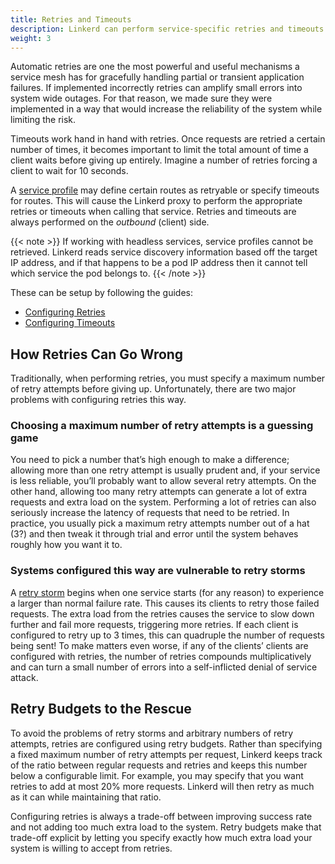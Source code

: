 ```yaml
---
title: Retries and Timeouts
description: Linkerd can perform service-specific retries and timeouts.
weight: 3
---
```


Automatic retries are one the most powerful and useful mechanisms a service mesh
has for gracefully handling partial or transient application failures. If
implemented incorrectly retries can amplify small errors into system wide
outages. For that reason, we made sure they were implemented in a way that would
increase the reliability of the system while limiting the risk.

Timeouts work hand in hand with retries. Once requests are retried a certain
number of times, it becomes important to limit the total amount of time a client
waits before giving up entirely. Imagine a number of retries forcing a client
to wait for 10 seconds.

A [service profile](service-profiles/) may define certain routes as
retryable or specify timeouts for routes.  This will cause the Linkerd proxy to
perform the appropriate retries or timeouts when calling that service.  Retries
and timeouts are always performed on the *outbound* (client) side.

{{< note >}}
If working with headless services, service profiles cannot be retrieved. Linkerd
reads service discovery information based off the target IP address, and if that
happens to be a pod IP address then it cannot tell which service the pod belongs
to.
{{< /note >}}

These can be setup by following the guides:

- [Configuring Retries](../tasks/configuring-retries/)
- [Configuring Timeouts](../tasks/configuring-timeouts/)

## How Retries Can Go Wrong

Traditionally, when performing retries, you must specify a maximum number of
retry attempts before giving up. Unfortunately, there are two major problems
with configuring retries this way.

### Choosing a maximum number of retry attempts is a guessing game

You need to pick a number that’s high enough to make a difference; allowing
more than one retry attempt is usually prudent and, if your service is less
reliable, you’ll probably want to allow several retry attempts. On the other
hand, allowing too many retry attempts can generate a lot of extra requests and
extra load on the system. Performing a lot of retries can also seriously
increase the latency of requests that need to be retried. In practice, you
usually pick a maximum retry attempts number out of a hat (3?) and then tweak
it through trial and error until the system behaves roughly how you want it to.

### Systems configured this way are vulnerable to retry storms

A [retry storm](https://twitter.github.io/finagle/guide/Glossary.html)
begins when one service starts (for any reason) to experience a larger than
normal failure rate. This causes its clients to retry those failed requests.
The extra load from the retries causes the service to slow down further and
fail more requests, triggering more retries. If each client is configured to
retry up to 3 times, this can quadruple the number of requests being sent! To
make matters even worse, if any of the clients’ clients are configured with
retries, the number of retries compounds multiplicatively and can turn a small
number of errors into a self-inflicted denial of service attack.

## Retry Budgets to the Rescue

To avoid the problems of retry storms and arbitrary numbers of retry attempts,
retries are configured using retry budgets. Rather than specifying a fixed
maximum number of retry attempts per request, Linkerd keeps track of the ratio
between regular requests and retries and keeps this number below a configurable
limit. For example, you may specify that you want retries to add at most 20%
more requests. Linkerd will then retry as much as it can while maintaining that
ratio.

Configuring retries is always a trade-off between improving success rate and
not adding too much extra load to the system. Retry budgets make that trade-off
explicit by letting you specify exactly how much extra load your system is
willing to accept from retries.
